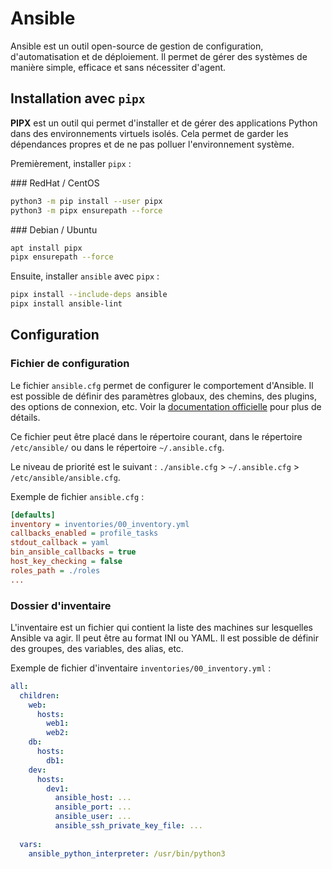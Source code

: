 # Ansible

Ansible est un outil open-source de gestion de configuration, d'automatisation et de déploiement. Il permet de gérer des systèmes de manière simple, efficace et sans nécessiter d'agent.

## Installation avec `pipx`

__PIPX__ est un outil qui permet d'installer et de gérer des applications Python dans des environnements virtuels isolés. Cela permet de garder les dépendances propres et de ne pas polluer l'environnement système.

Premièrement, installer `pipx` :

### RedHat / CentOS
```bash
python3 -m pip install --user pipx
python3 -m pipx ensurepath --force
```

### Debian / Ubuntu
```bash
apt install pipx
pipx ensurepath --force
```

Ensuite, installer `ansible` avec `pipx` :

```bash
pipx install --include-deps ansible
pipx install ansible-lint
```

## Configuration

### Fichier de configuration

Le fichier `ansible.cfg` permet de configurer le comportement d'Ansible. Il est possible de définir des paramètres globaux, des chemins, des plugins, des options de connexion, etc. Voir la [documentation officielle](https://docs.ansible.com/ansible/latest/reference_appendices/config.html) pour plus de détails.

Ce fichier peut être placé dans le répertoire courant, dans le répertoire `/etc/ansible/` ou dans le répertoire `~/.ansible.cfg`.

Le niveau de priorité est le suivant : `./ansible.cfg` > `~/.ansible.cfg` > `/etc/ansible/ansible.cfg`.

Exemple de fichier `ansible.cfg` :

```ini
[defaults]
inventory = inventories/00_inventory.yml
callbacks_enabled = profile_tasks
stdout_callback = yaml
bin_ansible_callbacks = true
host_key_checking = false
roles_path = ./roles
...
```

### Dossier d'inventaire

L'inventaire est un fichier qui contient la liste des machines sur lesquelles Ansible va agir. Il peut être au format INI ou YAML. Il est possible de définir des groupes, des variables, des alias, etc.

Exemple de fichier d'inventaire `inventories/00_inventory.yml` :

```yaml 
all:
  children:
    web:
      hosts:
        web1:
        web2:
    db:
      hosts:
        db1:
    dev:
      hosts:
        dev1:
          ansible_host: ...
          ansible_port: ...
          ansible_user: ...
          ansible_ssh_private_key_file: ...
  
  vars:
    ansible_python_interpreter: /usr/bin/python3
```
